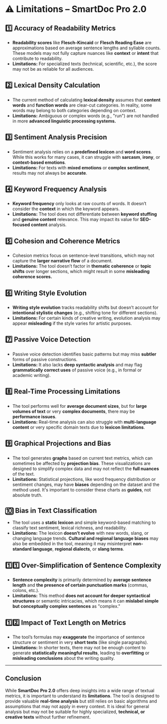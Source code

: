 # ⚠️ Limitations – SmartDoc Pro 2.0

## 1️⃣ **Accuracy of Readability Metrics**
- **Readability scores** like **Flesch-Kincaid** or **Flesch Reading Ease** are approximations based on average sentence lengths and syllable counts. These models may not fully capture nuances like **context** or **intent** that contribute to readability.
- **Limitations:** For specialized texts (technical, scientific, etc.), the score may not be as reliable for all audiences.

## 2️⃣ **Lexical Density Calculation**
- The current method of calculating **lexical density** assumes that **content words** and **function words** are clear-cut categories. In reality, some words may belong to both categories depending on context.
- **Limitations:** Ambiguous or complex words (e.g., "run") are not handled in more **advanced linguistic processing systems.**

## 3️⃣ **Sentiment Analysis Precision**
- Sentiment analysis relies on a **predefined lexicon** and **word scores**. While this works for many cases, it can struggle with **sarcasm**, **irony**, or **context-based emotions**.
- **Limitations:** For texts with **mixed emotions** or **complex sentiment**, results may not always be **accurate**.

## 4️⃣ **Keyword Frequency Analysis**
- **Keyword frequency** only looks at raw counts of words. It doesn’t consider the **context** in which the keyword appears.
- **Limitations:** The tool does not differentiate between **keyword stuffing** and **genuine content** relevance. This may impact its value for **SEO-focused content** analysis.

## 5️⃣ **Cohesion and Coherence Metrics**
- Cohesion metrics focus on sentence-level transitions, which may not capture the **larger narrative flow** of a document.
- **Limitations:** The tool doesn’t factor in **thematic coherence** or **topic shifts** over longer sections, which might result in some **misleading coherence scores.**

## 6️⃣ **Writing Style Evolution**
- **Writing style evolution** tracks readability shifts but doesn’t account for **intentional stylistic changes** (e.g., shifting tone for different sections).
- **Limitations:** For certain kinds of creative writing, evolution analysis may appear **misleading** if the style varies for artistic purposes.

## 7️⃣ **Passive Voice Detection**
- Passive voice detection identifies basic patterns but may miss **subtler** forms of passive constructions.
- **Limitations:** It also lacks **deep syntactic analysis** and may flag **grammatically correct uses** of passive voice (e.g., in formal or academic writing).

## 8️⃣ **Real-Time Processing Limitations**
- The tool performs well for **average document sizes**, but for **large volumes of text** or very **complex documents**, there may be **performance issues**.
- **Limitations:** Real-time analysis can also struggle with **multi-language content** or very specific domain texts due to **lexicon limitations**.

## 9️⃣ **Graphical Projections and Bias**
- The tool generates **graphs** based on current text metrics, which can sometimes be affected by **projection bias**. These visualizations are designed to simplify complex data and may not reflect the **full nuances** of the text.
- **Limitations:** Statistical projections, like word frequency distribution or sentiment changes, may have **biases** depending on the dataset and the method used. It's important to consider these charts as **guides**, not absolute truth.

## 🔟 **Bias in Text Classification**
- The tool uses a **static lexicon** and simple keyword-based matching to classify text sentiment, lexical richness, and readability.
- **Limitations:** The lexicon **doesn’t evolve** with new words, slang, or changing language trends. **Cultural and regional language biases** may also be embedded in the tool, meaning it may misinterpret **non-standard language**, **regional dialects**, or **slang terms**.

## 1️⃣1️⃣ **Over-Simplification of Sentence Complexity**
- **Sentence complexity** is primarily determined by **average sentence length** and **the presence of certain punctuation marks** (commas, colons, etc.).
- **Limitations:** This method **does not account for deeper syntactical structures** or semantic intricacies, which means it can **mislabel simple but conceptually complex sentences** as "complex."

## 1️⃣2️⃣ **Impact of Text Length on Metrics**
- The tool’s formulas may **exaggerate** the importance of sentence structure or sentiment in very **short texts** (like single paragraphs).
- **Limitations:** In shorter texts, there may not be enough content to generate **statistically meaningful results**, leading to **overfitting** or **misleading conclusions** about the writing quality.

---

## **Conclusion**
While **SmartDoc Pro 2.0** offers deep insights into a wide range of textual metrics, it is important to understand its **limitations**. The tool is designed to provide valuable **real-time analysis** but still relies on basic algorithms and assumptions that may not apply in every context. It is ideal for general analysis but may not be suitable for highly specialized, **technical, or creative texts** without further refinement.
